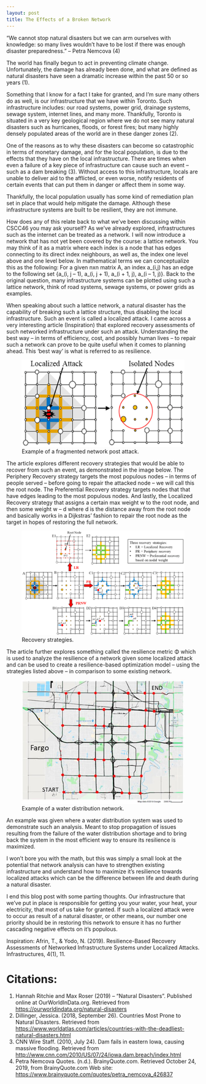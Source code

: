 ```yaml
---
layout: post
title: The Effects of a Broken Network
---
```


“We cannot stop natural disasters but we can arm ourselves with knowledge: so many lives wouldn’t have to be lost if there was enough disaster preparedness.” – Petra Nemcova (4)

The world has finally begun to act in preventing climate change. Unfortunately, the damage has already been done, and what are defined as natural disasters have seen a dramatic increase within the past 50 or so years (1).

Something that I know for a fact I take for granted, and I’m sure many others do as well, is our infrastructure that we have within Toronto. Such infrastructure includes: our road systems, power grid, drainage systems, sewage system, internet lines, and many more. Thankfully, Toronto is situated in a very key geological region where we do not see many natural disasters such as hurricanes, floods, or forest fires; but many highly densely populated areas of the world are in these danger zones (2).

One of the reasons as to why these disasters can become so catastrophic in terms of monetary damage, and for the local population, is due to the effects that they have on the local infrastructure. There are times when even a failure of a key piece of infrastructure can cause such an event – such as a dam breaking (3). Without access to this infrastructure, locals are unable to deliver aid to the afflicted, or even worse, notify residents of certain events that can put them in danger or affect them in some way.

Thankfully, the local population usually has some kind of remediation plan set in place that would help mitigate the damage. Although these infrastructure systems are built to be resilient, they are not immune.

How does any of this relate back to what we’ve been discussing within CSCC46 you may ask yourself? As we’ve already explored, infrastructures such as the internet can be treated as a network. I will now introduce a network that has not yet been covered by the course: a lattice network. You may think of it as a matrix where each index is a node that has edges connecting to its direct index neighbours, as well as, the index one level above and one level below. In mathematical terms we can conceptualize this as the following: For a given nxn matrix A, an index a_(i,j) has an edge to the following set {a_(i, j – 1), a_(i, j + 1), a_(i + 1, j), a_(i – 1, j)}. Back to the original question, many infrastructure systems can be plotted using such a lattice network, think of road systems, sewage systems, or power grids as examples.

When speaking about such a lattice network, a natural disaster has the capability of breaking such a lattice structure, thus disabling the local infrastructure. Such an event is called a localized attack. I came across a very interesting article (Inspiration) that explored recovery assessments of such networked infrastructure under such an attack. Understanding the best way – in terms of efficiency, cost, and possibly human lives – to repair such a network can prove to be quite useful when it comes to planning ahead. This ‘best way’ is what is referred to as resilience.

<div class="container col">
    <figure class="text-center">
        <img class="img-fluid" src="/assets/images/blogposts/random/infrastructures.png" alt="">
        <figcaption>
            Example of a fragmented network post attack.
        </figcaption>
    </figure>
</div>

The article explores different recovery strategies that would be able to recover from such an event, as demonstrated in the image below. The Periphery Recovery strategy targets the most populous nodes – in terms of people served – before going to repair the attacked node – we will call this the root node. The Preferential Recovery strategy targets nodes that that have edges leading to the most populous nodes. And lastly, the Localized Recovery strategy that assigns a certain max weight w to the root node, and then some weight w – d where d is the distance away from the root node and basically works in a Dijkstras’ fashion to repair the root node as the target in hopes of restoring the full network.

<div class="container col">
    <figure class="text-center">
        <img class="img-fluid" src="/assets/images/blogposts/random/infrastructures-1.png" alt="">
        <figcaption>
            Recovery strategies.
        </figcaption>
    </figure>
</div>

The article further explores something called the resilience metric Φ which is used to analyze the resilience of a network given some localized attack and can be used to create a resilience-based optimization model – using the strategies listed above – in comparison to some existing network.

<div class="container col">
    <figure class="text-center">
        <img class="img-fluid" src="/assets/images/blogposts/random/infrastructures-2.jpg" alt="">
        <figcaption>
            Example of a water distribution network.
        </figcaption>
    </figure>
</div>

An example was given where a water distribution system was used to demonstrate such an analysis. Meant to stop propagation of issues resulting from the failure of the water distribution shortage and to bring back the system in the most efficient way to ensure its resilience is maximized.

I won’t bore you with the math, but this was simply a small look at the potential that network analysis can have to strengthen existing infrastructure and understand how to maximize it’s resilience towards localized attacks which can be the difference between life and death during a natural disaster.

I end this blog post with some parting thoughts. Our infrastructure that we’ve put in place is responsible for getting you your water, your heat, your electricity, that most of us take for granted. If such a localized attack were to occur as result of a natural disaster, or other means, our number one priority should be in restoring this network to ensure it has no further cascading negative effects on it’s populous.

Inspiration: Afrin, T., & Yodo, N. (2019). Resilience-Based Recovery Assessments of Networked Infrastructure Systems under Localized Attacks. Infrastructures, 4(1), 11.

# Citations:

1. Hannah Ritchie and Max Roser (2019) – “Natural Disasters”. Published online at OurWorldInData.org. Retrieved from https://ourworldindata.org/natural-disasters
2. Dillinger, Jessica. (2018, September 26). Countries Most Prone to Natural Disasters. Retrieved from https://www.worldatlas.com/articles/countries-with-the-deadliest-natural-disasters.html
3. CNN Wire Staff. (2010, July 24). Dam fails in eastern Iowa, causing massive flooding. Retrieved from http://www.cnn.com/2010/US/07/24/iowa.dam.breach/index.html
4. Petra Nemcova Quotes. (n.d.). BrainyQuote.com. Retrieved October 24, 2019, from BrainyQuote.com Web site: https://www.brainyquote.com/quotes/petra_nemcova_426837